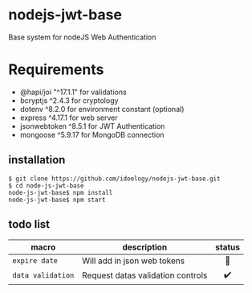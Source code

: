   # nodejs-jwt-base
  
  Base system for nodeJS Web Authentication
  
  # Requirements
  
  * @hapi/joi "^17.1.1" for validations
  * bcryptjs ^2.4.3 for cryptology
  * dotenv ^8.2.0 for environment constant (optional)
  * express ^4.17.1 for web server
  * jsonwebtoken ^8.5.1 for JWT Authentication
  * mongoose ^5.9.17 for MongoDB connection
  
  ## installation

    $ git clone https://github.com/idoelogy/nodejs-jwt-base.git
    $ cd node-js-jwt-base
    node-js-jwt-base$ npm install
    node-js-jwt-base$ npm start
 ## todo list

  |macro|description|status|
  |-|-|:-:|
  |`expire date`|Will add in json web tokens|:speech_balloon:|
  |`data validation`|Request datas validation controls|:heavy_check_mark:|
